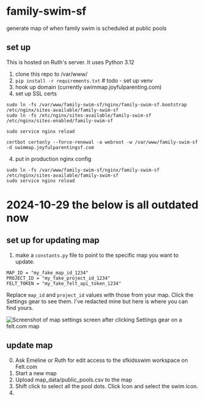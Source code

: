 # family-swim-sf
generate map of when family swim is scheduled at public pools

## set up
This is hosted on Ruth's server. It uses Python 3.12

1. clone this repo to /var/www/
2. `pip install -r requirements.txt` # todo - set up venv
3. hook up domain (currently swimmap.joyfulparenting.com)
3. set up SSL certs
```
sudo ln -fs /var/www/family-swim-sf/nginx/family-swim-sf.bootstrap /etc/nginx/sites-available/family-swim-sf
sudo ln -fs /etc/nginx/sites-available/family-swim-sf /etc/nginx/sites-enabled/family-swim-sf

sudo service nginx reload

certbot certonly --force-renewal -a webroot -w /var/www/family-swim-sf -d swimmap.joyfulparentingsf.com
```
4. put in production nginx config
```
sudo ln -fs /var/www/family-swim-sf/nginx/family-swim-sf /etc/nginx/sites-available/family-swim-sf
sudo service nginx reload
```

# 2024-10-29 the below is all outdated now

## set up for updating map

1. make a `constants.py` file to point to the specific map you want to update.
```
MAP_ID = "my_fake_map_id_1234"
PROJECT_ID = "my_fake_project_id_1234"
FELT_TOKEN = "my_fake_felt_api_token_1234"
```

Replace `map_id` and `project_id` values with those from your map. Click the Settings gear to see them. I've redacted mine but here is where you can find yours.

![Screenshot of map settings screen after clicking Settings gear on a felt.com map](https://github.com/ruthgrace/family-swim-sf/assets/6069196/d24f3729-50a0-4f2d-a38b-51b9f1ec4c93)

## update map
0. Ask Emeline or Ruth for edit access to the sfkidsswim workspace on Felt.com
1. Start a new map
2. Upload map_data/public_pools.csv to the map
3. Shift click to select all the pool dots. Click Icon and select the swim icon.
4. 
